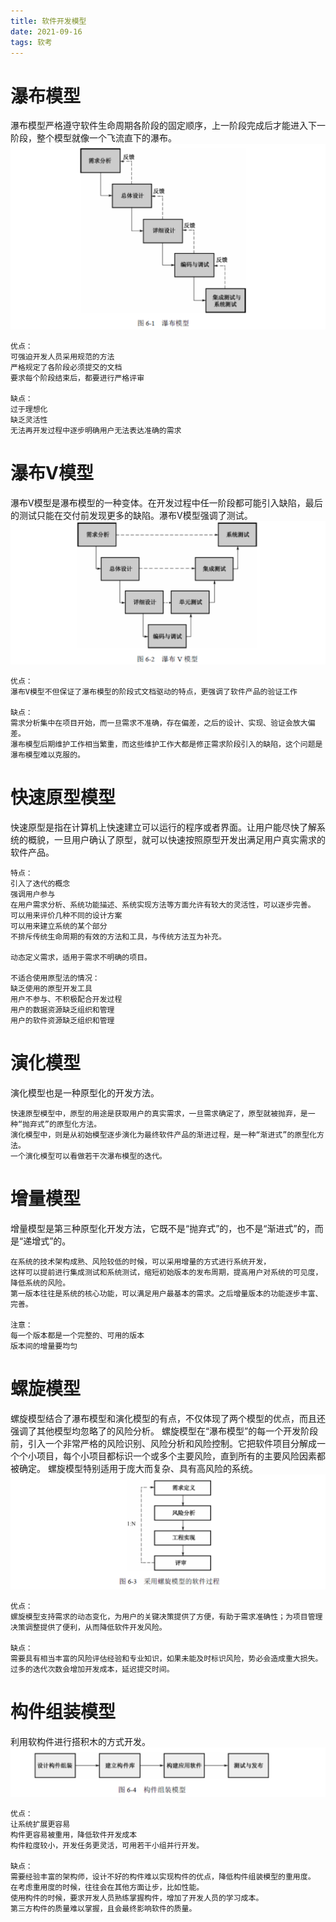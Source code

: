```yaml
---
title: 软件开发模型
date: 2021-09-16
tags: 软考
---
```


# 瀑布模型
瀑布模型严格遵守软件生命周期各阶段的固定顺序，上一阶段完成后才能进入下一阶段，整个模型就像一个飞流直下的瀑布。
![](/images/ruankao/2-1.png)
```
优点：
可强迫开发人员采用规范的方法
严格规定了各阶段必须提交的文档
要求每个阶段结束后，都要进行严格评审

缺点：
过于理想化
缺乏灵活性
无法再开发过程中逐步明确用户无法表达准确的需求
```
# 瀑布V模型
瀑布V模型是瀑布模型的一种变体。在开发过程中任一阶段都可能引入缺陷，最后的测试只能在交付前发现更多的缺陷。瀑布V模型强调了测试。
![](/images/ruankao/2-2.png)
```
优点：
瀑布V模型不但保证了瀑布模型的阶段式文档驱动的特点，更强调了软件产品的验证工作

缺点：
需求分析集中在项目开始，而一旦需求不准确，存在偏差，之后的设计、实现、验证会放大偏差。
瀑布模型后期维护工作相当繁重，而这些维护工作大都是修正需求阶段引入的缺陷，这个问题是瀑布模型难以克服的。
```
# 快速原型模型
快速原型是指在计算机上快速建立可以运行的程序或者界面。让用户能尽快了解系统的概貌，一旦用户确认了原型，就可以快速按照原型开发出满足用户真实需求的软件产品。
```
特点：
引入了迭代的概念
强调用户参与
在用户需求分析、系统功能描述、系统实现方法等方面允许有较大的灵活性，可以逐步完善。
可以用来评价几种不同的设计方案
可以用来建立系统的某个部分
不排斥传统生命周期的有效的方法和工具，与传统方法互为补充。

动态定义需求，适用于需求不明确的项目。

不适合使用原型法的情况：
缺乏使用的原型开发工具
用户不参与、不积极配合开发过程
用户的数据资源缺乏组织和管理
用户的软件资源缺乏组织和管理
```

# 演化模型
演化模型也是一种原型化的开发方法。
```
快速原型模型中，原型的用途是获取用户的真实需求，一旦需求确定了，原型就被抛弃，是一种“抛弃式”的原型化方法。
演化模型中，则是从初始模型逐步演化为最终软件产品的渐进过程，是一种“渐进式”的原型化方法。
一个演化模型可以看做若干次瀑布模型的迭代。
```

# 增量模型
增量模型是第三种原型化开发方法，它既不是“抛弃式”的，也不是“渐进式”的，而是“递增式”的。
```
在系统的技术架构成熟、风险较低的时候，可以采用增量的方式进行系统开发，
这样可以提前进行集成测试和系统测试，缩短初始版本的发布周期，提高用户对系统的可见度，降低系统的风险。
第一版本往往是系统的核心功能，可以满足用户最基本的需求。之后增量版本的功能逐步丰富、完善。

注意：
每一个版本都是一个完整的、可用的版本
版本间的增量要均匀
```

# 螺旋模型
螺旋模型结合了瀑布模型和演化模型的有点，不仅体现了两个模型的优点，而且还强调了其他模型均忽略了的风险分析。
螺旋模型在“瀑布模型”的每一个开发阶段前，引入一个非常严格的风险识别、风险分析和风险控制。它把软件项目分解成一个个小项目，每个小项目都标识一个或多个主要风险，直到所有的主要风险因素都被确定。
螺旋模型特别适用于庞大而复杂、具有高风险的系统。
![](/images/ruankao/2-3.png)
```
优点：
螺旋模型支持需求的动态变化，为用户的关键决策提供了方便，有助于需求准确性；为项目管理决策调整提供了便利，从而降低软件开发风险。

缺点：
需要具有相当丰富的风险评估经验和专业知识，如果未能及时标识风险，势必会造成重大损失。
过多的迭代次数会增加开发成本，延迟提交时间。
```

# 构件组装模型
利用软构件进行搭积木的方式开发。
![](/images/ruankao/2-4.png)
```
优点：
让系统扩展更容易
构件更容易被重用，降低软件开发成本
构件粒度较小，开发任务更灵活，可用若干小组并行开发。

缺点：
需要经验丰富的架构师，设计不好的构件难以实现构件的优点，降低构件组装模型的重用度。
在考虑重用度的时候，往往会在其他方面让步，比如性能。
使用构件的时候，要求开发人员熟练掌握构件，增加了开发人员的学习成本。
第三方构件的质量难以掌握，且会最终影响软件的质量。
```

